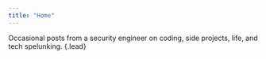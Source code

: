 ```yaml
---
title: "Home"
---
```


Occasional posts from a security engineer on coding, side projects, life, and tech spelunking.
{.lead}
